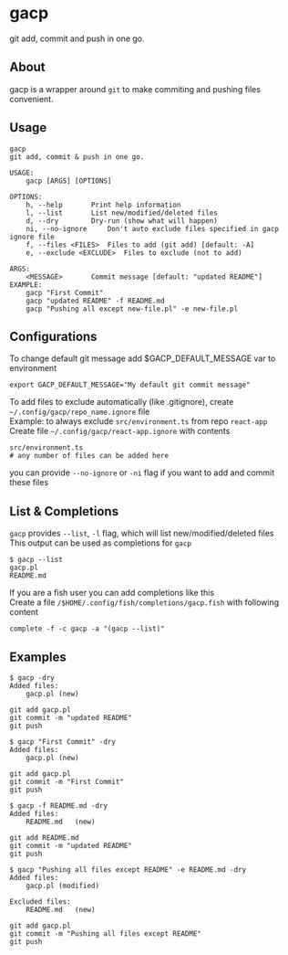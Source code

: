 # gacp
git add, commit and push in one go.

## About
gacp is a wrapper around `git` to make commiting and pushing files convenient.

## Usage
```text
gacp
git add, commit & push in one go.

USAGE:
	gacp [ARGS] [OPTIONS]

OPTIONS:
	h, --help 		Print help information
	l, --list 		List new/modified/deleted files
	d, --dry 		Dry-run (show what will happen)
	ni, --no-ignore 	Don't auto exclude files specified in gacp ignore file
	f, --files <FILES>	Files to add (git add) [default: -A]
	e, --exclude <EXCLUDE>	Files to exclude (not to add)

ARGS:
	<MESSAGE> 		Commit message [default: "updated README"]
EXAMPLE:
	gacp "First Commit"
	gacp "updated README" -f README.md
	gacp "Pushing all except new-file.pl" -e new-file.pl
```

## Configurations
To change default git message add $GACP_DEFAULT_MESSAGE var to environment
```shell
export GACP_DEFAULT_MESSAGE="My default git commit message"
```

To add files to exclude automatically (like .gitignore), create `~/.config/gacp/repo_name.ignore` file  
Example: to always exclude `src/environment.ts` from repo `react-app`  
Create file `~/.config/gacp/react-app.ignore` with contents
```text
src/environment.ts
# any number of files can be added here
```
you can provide `--no-ignore` or `-ni` flag if you want to add and commit these files

## List & Completions
`gacp` provides `--list`, `-l` flag, which will list new/modified/deleted files  
This output can be used as completions for `gacp`  
```text
$ gacp --list
gacp.pl
README.md
```

If you are a fish user you can add completions like this  
Create a file `/$HOME/.config/fish/completions/gacp.fish` with following content
```shell
complete -f -c gacp -a "(gacp --list)"
```

## Examples

```text
$ gacp -dry
Added files:
	gacp.pl	(new)

git add gacp.pl
git commit -m "updated README"
git push
```

```text
$ gacp "First Commit" -dry
Added files:
	gacp.pl	(new)

git add gacp.pl
git commit -m "First Commit"
git push
```

```text
$ gacp -f README.md -dry
Added files:
	README.md	(new)

git add README.md
git commit -m "updated README"
git push
```

```text
$ gacp "Pushing all files except README" -e README.md -dry
Added files:
	gacp.pl	(modified)

Excluded files:
	README.md	(new)

git add gacp.pl
git commit -m "Pushing all files except README"
git push
```

